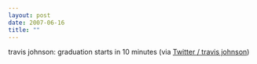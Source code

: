 ```yaml
---
layout: post
date: 2007-06-16
title: ""
---
```

travis johnson: graduation starts in 10 minutes (via <a href="http://twitter.com/travisj/statuses/107671752">Twitter / travis johnson</a>)